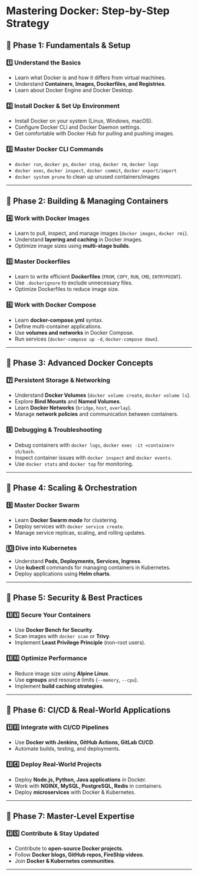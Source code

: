 # Mastering Docker: Step-by-Step Strategy

## 📌 Phase 1: Fundamentals & Setup

### 1️⃣ Understand the Basics
- Learn what Docker is and how it differs from virtual machines.
- Understand **Containers, Images, Dockerfiles, and Registries**.
- Learn about Docker Engine and Docker Desktop.

### 2️⃣ Install Docker & Set Up Environment
- Install Docker on your system (Linux, Windows, macOS).
- Configure Docker CLI and Docker Daemon settings.
- Get comfortable with Docker Hub for pulling and pushing images.

### 3️⃣ Master Docker CLI Commands
- `docker run`, `docker ps`, `docker stop`, `docker rm`, `docker logs`
- `docker exec`, `docker inspect`, `docker commit`, `docker export/import`
- `docker system prune` to clean up unused containers/images

---

## 📌 Phase 2: Building & Managing Containers

### 4️⃣ Work with Docker Images
- Learn to pull, inspect, and manage images (`docker images`, `docker rmi`).
- Understand **layering and caching** in Docker images.
- Optimize image sizes using **multi-stage builds**.

### 5️⃣ Master Dockerfiles
- Learn to write efficient **Dockerfiles** (`FROM`, `COPY`, `RUN`, `CMD`, `ENTRYPOINT`).
- Use `.dockerignore` to exclude unnecessary files.
- Optimize Dockerfiles to reduce image size.

### 6️⃣ Work with Docker Compose
- Learn **docker-compose.yml** syntax.
- Define multi-container applications.
- Use **volumes and networks** in Docker Compose.
- Run services (`docker-compose up -d`, `docker-compose down`).

---

## 📌 Phase 3: Advanced Docker Concepts

### 7️⃣ Persistent Storage & Networking
- Understand **Docker Volumes** (`docker volume create`, `docker volume ls`).
- Explore **Bind Mounts** and **Named Volumes**.
- Learn **Docker Networks** (`bridge`, `host`, `overlay`).
- Manage **network policies** and communication between containers.

### 8️⃣ Debugging & Troubleshooting
- Debug containers with `docker logs`, `docker exec -it <container> sh/bash`.
- Inspect container issues with `docker inspect` and `docker events`.
- Use `docker stats` and `docker top` for monitoring.

---

## 📌 Phase 4: Scaling & Orchestration

### 9️⃣ Master Docker Swarm
- Learn **Docker Swarm mode** for clustering.
- Deploy services with `docker service create`.
- Manage service replicas, scaling, and rolling updates.

### 🔟 Dive into Kubernetes
- Understand **Pods, Deployments, Services, Ingress**.
- Use **kubectl** commands for managing containers in Kubernetes.
- Deploy applications using **Helm charts**.

---

## 📌 Phase 5: Security & Best Practices

### 1️⃣1️⃣ Secure Your Containers
- Use **Docker Bench for Security**.
- Scan images with `docker scan` or **Trivy**.
- Implement **Least Privilege Principle** (non-root users).

### 1️⃣2️⃣ Optimize Performance
- Reduce image size using **Alpine Linux**.
- Use **cgroups** and resource limits (`--memory`, `--cpu`).
- Implement **build caching strategies**.

---

## 📌 Phase 6: CI/CD & Real-World Applications

### 1️⃣3️⃣ Integrate with CI/CD Pipelines
- Use **Docker with Jenkins, GitHub Actions, GitLab CI/CD**.
- Automate builds, testing, and deployments.

### 1️⃣4️⃣ Deploy Real-World Projects
- Deploy **Node.js, Python, Java applications** in Docker.
- Work with **NGINX, MySQL, PostgreSQL, Redis** in containers.
- Deploy **microservices** with Docker & Kubernetes.

---

## 📌 Phase 7: Master-Level Expertise

### 1️⃣5️⃣ Contribute & Stay Updated
- Contribute to **open-source Docker projects**.
- Follow **Docker blogs, GitHub repos, FireShip videos**.
- Join **Docker & Kubernetes communities**.

---

